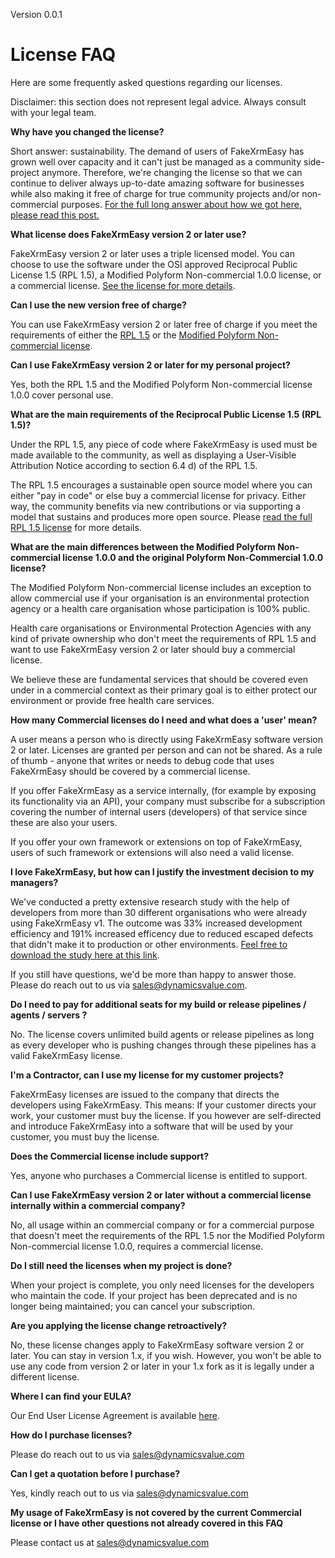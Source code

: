 Version 0.0.1

License FAQ
=====================================

Here are some frequently asked questions regarding our licenses.

Disclaimer: this section does not represent legal advice. Always consult with your legal team.


**Why have you changed the license?**

Short answer: sustainability. The demand of users of FakeXrmEasy has grown well over capacity and it can't just be managed as a community side-project anymore. Therefore, we're changing the license so that we can continue to deliver always up-to-date amazing software for businesses while also making it free of charge for true community projects and/or non-commercial purposes. [For the full long answer about how we got here, please read this post.](https://dynamicsvalue.com/v2/why) 

**What license does FakeXrmEasy version 2 or later use?**

FakeXrmEasy version 2 or later uses a triple licensed model. You can choose to use the software under the OSI approved Reciprocal Public License 1.5 (RPL 1.5), a Modified Polyform Non-commercial 1.0.0 license, or a commercial license. [See the license for more details](http://link-to-license).

**Can I use the new version free of charge?**

You can use FakeXrmEasy version 2 or later free of charge if you meet the requirements of either the [RPL 1.5](https://opensource.org/licenses/RPL-1.5) or the [Modified Polyform Non-commercial license](http://link-to-modified-polyform). 

**Can I use FakeXrmEasy version 2 or later for my personal project?**

Yes, both the RPL 1.5 and the Modified Polyform Non-commercial license 1.0.0 cover personal use.

**What are the main requirements of the Reciprocal Public License 1.5 (RPL 1.5)?**

Under the RPL 1.5, any piece of code where FakeXrmEasy is used must be made available to the community, as well as displaying a User-Visible Attribution Notice according to section 6.4 d) of the RPL 1.5. 

The RPL 1.5 encourages a sustainable open source model where you can either "pay in code" or else buy a commercial license for privacy. Either way, the community benefits via new contributions or via supporting a model that sustains and produces more open source. Please [read the full RPL 1.5 license](https://opensource.org/licenses/RPL-1.5) for more details.

**What are the main differences between the Modified Polyform Non-commercial license 1.0.0 and the original Polyform Non-Commercial 1.0.0 license?**

The Modified Polyform Non-commercial license includes an exception to allow commercial use if your organisation is an environmental protection agency or a health care organisation whose participation is 100% public. 

Health care organisations or Environmental Protection Agencies with any kind of private ownership who don't meet the requirements of RPL 1.5 and want to use FakeXrmEasy version 2 or later should buy a commercial license. 

We believe these are fundamental services that should be covered even under in a commercial context as their primary goal is to either protect our environment or provide free health care services.

**How many Commercial licenses do I need and what does a 'user' mean?**

A user means a person who is directly using FakeXrmEasy software version 2 or later. Licenses are granted per person and can not be shared. As a rule of thumb - anyone that writes or needs to debug code that uses FakeXrmEasy should be covered by a commercial license.

If you offer FakeXrmEasy as a service internally, (for example by exposing its functionality via an API), your company must subscribe for a subscription covering the number of internal users (developers) of that service since these are also your users. 

If you offer your own framework or extensions on top of FakeXrmEasy, users of such framework or extensions will also need a valid license.

**I love FakeXrmEasy, but how can I justify the investment decision to my managers?**

We've conducted a pretty extensive research study with the help of developers from more than 30 different organisations who were already using FakeXrmEasy v1. The outcome was 33% increased development efficiency and 191% increased efficency due to reduced escaped defects that didn't make it to production or other environments. [Feel free to download the study here at this link](http://insert-link-here).

If you still have questions, we'd be more than happy to answer those. Please do reach out to us via sales@dynamicsvalue.com.

**Do I need to pay for additional seats for my build or release pipelines / agents / servers ?**

No. The license covers unlimited build agents or release pipelines as long as every developer who is pushing changes through these pipelines has a valid FakeXrmEasy license.

**I'm a Contractor, can I use my license for my customer projects?**

FakeXrmEasy licenses are issued to the company that directs the developers using FakeXrmEasy. This means: If your customer directs your work, your customer must buy the license. If you however are self-directed and introduce FakeXrmEasy into a software that will be used by your customer, you must buy the license.

**Does the Commercial license include support?**

Yes, anyone who purchases a Commercial license is entitled to support.

**Can I use FakeXrmEasy version 2 or later without a commercial license internally within a commercial company?**

No, all usage within an commercial company or for a commercial purpose that doesn't meet the requirements of the RPL 1.5 nor the Modified Polyform Non-commercial license 1.0.0, requires a commercial license.

**Do I still need the licenses when my project is done?**

When your project is complete, you only need licenses for the developers who maintain the code. If your project has been deprecated and is no longer being maintained; you can cancel your subscription.

**Are you applying the license change retroactively?**

No, these license changes apply to FakeXrmEasy software version 2 or later. You can stay in version 1.x, if you wish. However, you won't be able to use any code from version 2 or later in your 1.x fork as it is legally under a different license.

**Where I can find your EULA?**

Our End User License Agreement is available [here](http://insert-link-here).

**How do I purchase licenses?**

Please do reach out to us via sales@dynamicsvalue.com

**Can I get a quotation before I purchase?**

Yes, kindly reach out to us via sales@dynamicsvalue.com

**My usage of FakeXrmEasy is not covered by the current Commercial license or I have other questions not already covered in this FAQ**

Please contact us at sales@dynamicsvalue.com


